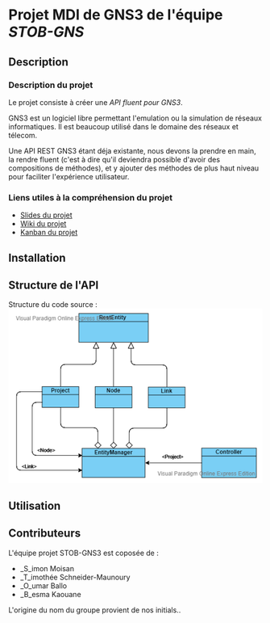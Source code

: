 # Projet MDI de GNS3 de l'équipe *STOB-GNS*

## Description 

### Description du projet

Le projet consiste à créer une _API_ _fluent_ _pour_ _GNS3_.

<p> GNS3 est un logiciel libre permettant l'emulation ou la simulation de réseaux informatiques. Il est beaucoup utilisé dans le domaine des réseaux et télecom.</p> 

<p>Une API REST GNS3 étant déja existante, nous devons la prendre en main, la rendre fluent (c'est à dire qu'il deviendra possible d'avoir des compositions de méthodes), et y ajouter des méthodes de plus haut niveau pour faciliter l'expérience utilisateur.</p>

### Liens utiles à la compréhension du projet

 * [Slides du projet](https://docs.google.com/presentation/d/154I8J5wFUGzaSIvXN191gOqjQcbk1NdOM8VMgVwefWk/edit?fbclid=IwAR0cDiz5rcj29y4c6KmqAZNo2r1qrlp0Btbpl0KJAAZ6h60RufRC-GYgFGE#slide=id.g58bf669f2c_0_28)
 * [Wiki du projet](https://github.com/MiisterB/ESIR2-Projet-MDI-GNS3/wiki)
 * [Kanban du projet](https://github.com/MiisterB/ESIR2-Projet-MDI-GNS3/projects/1)


## Installation

## Structure de l'API

Structure du code source :
![class_diagram](./class_diagramm.png)

## Utilisation 


## Contributeurs

L'équipe projet STOB-GNS3 est coposée de :

* _S_imon Moisan
* _T_imothée Schneider-Maunoury
* _O_umar Ballo
* _B_esma Kaouane

L'origine du nom du groupe provient de nos initials..
